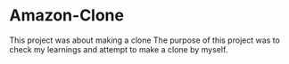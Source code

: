 # Amazon-Clone
This project was about making a clone
The purpose of this project was to check my learnings and attempt to make a clone by myself. 
